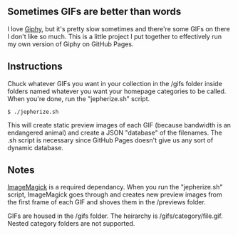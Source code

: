 Sometimes GIFs are better than words
-

I love [Giphy](http://www.giphy.com/), but it's pretty slow sometimes and there're some GIFs on there I don't like so much. This is a little project I put together to effectively run my own version of Giphy on GitHub Pages.

Instructions
-

Chuck whatever GIFs you want in your collection in the /gifs folder inside folders named whatever you want your homepage categories to be called. When you're done, run the "jepherize.sh" script.

    $ ./jepherize.sh

This will create static preview images of each GIF (because bandwidth is an endangered animal) and create a JSON "database" of the filenames. The .sh script is necessary since GitHub Pages doesn't give us any sort of dynamic database.

Notes
-

[ImageMagick](http://www.imagemagick.org/) is a required dependancy. When you run the "jepherize.sh" script, ImageMagick goes through and creates new preview images from the first frame of each GIF and shoves them in the /previews folder.

GIFs are housed in the /gifs folder. The heirarchy is /gifs/category/file.gif. Nested category folders are not supported.
